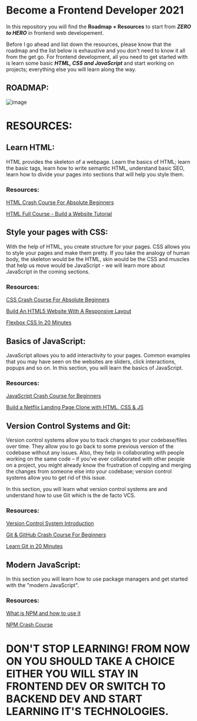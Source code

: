 # Become a Frontend Developer 2021
In this repository you will find the **Roadmap + Resources** to start from ***ZERO to HERO*** in frontend web developement.

Before I go ahead and list down the resources, please know that the roadmap and the list below is exhaustive and you don't need to know it all from the get go. For frontend development, all you need to get started with is learn some basic ***HTML, CSS and JavaScript*** and start working on projects; everything else you will learn along the way. 
## ROADMAP:
![image](https://user-images.githubusercontent.com/24440328/128903976-0668655f-0ba0-4dc4-9d33-25c7c97d2fc0.png)

# RESOURCES:

## Learn HTML:
HTML provides the skeleton of a webpage. Learn the basics of HTML; learn the basic tags, learn how to write semantic HTML, understand basic SEO, learn how to divide your pages into sections that will help you style them. 

### Resources:
[HTML Crash Course For Absolute Beginners](https://www.youtube.com/watch?v=UB1O30fR-EE)

[HTML Full Course - Build a Website Tutorial](https://www.youtube.com/watch?v=pQN-pnXPaVg)

## Style your pages with CSS:
With the help of HTML, you create structure for your pages. CSS allows you to style your pages and make them pretty. If you take the analogy of human body, the skeleton would be the HTML, skin would be the CSS and muscles that help us move would be JavaScript - we will learn more about JavaScript in the coming sections.

### Resources:
[CSS Crash Course For Absolute Beginners](https://www.youtube.com/watch?v=yfoY53QXEnI)

[Build An HTML5 Website With A Responsive Layout](https://www.youtube.com/watch?v=Wm6CUkswsNw)

[Flexbox CSS In 20 Minutes](https://www.youtube.com/watch?v=JJSoEo8JSnc&t=46s)

## Basics of JavaScript:
JavaScript allows you to add interactivity to your pages. Common examples that you may have seen on the websites are sliders, click interactions, popups and so on. In this section, you will learn the basics of JavaScript.

### Resources:
[JavaScript Crash Course for Beginners](https://www.youtube.com/watch?v=hdI2bqOjy3c&t=2s)

[Build a Netflix Landing Page Clone with HTML, CSS & JS](https://www.youtube.com/watch?v=P7t13SGytRk&t=22s)

## Version Control Systems and Git:
Version control systems allow you to track changes to your codebase/files over time. They allow you to go back to some previous version of the codebase without any issues. Also, they help in collaborating with people working on the same code – if you’ve ever collaborated with other people on a project, you might already know the frustration of copying and merging the changes from someone else into your codebase; version control systems allow you to get rid of this issue.

In this section, you will learn what version control systems are and understand how to use Git which is the de facto VCS. 

### Resources:
[Version Control System Introduction](https://www.youtube.com/watch?v=zbKdDsNNOhg)

[Git & GitHub Crash Course For Beginners](https://www.youtube.com/watch?v=SWYqp7iY_Tc)

[Learn Git in 20 Minutes](https://www.youtube.com/watch?v=Y9XZQO1n_7c&t=21s)

## Modern JavaScript:
In this section you will learn how to use package managers and get started with the "modern JavaScript".

### Resources:
[What is NPM and how to use it](https://www.youtube.com/watch?v=8Rmj5UY5mJk)

[NPM Crash Course](https://www.youtube.com/watch?v=jHDhaSSKmB0)

# DON'T STOP LEARNING! FROM NOW ON YOU SHOULD TAKE A CHOICE EITHER YOU WILL STAY IN FRONTEND DEV OR SWITCH TO BACKEND DEV AND START LEARNING IT'S TECHNOLOGIES.
